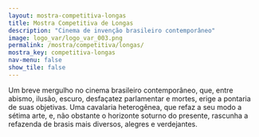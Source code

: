 ```yaml
---
layout: mostra-competitiva-longas
title: Mostra Competitiva de Longas
description: "Cinema de invenção brasileiro contemporâneo"
image: logo_var/logo_var_003.png	
permalink: /mostra/competitiva/longas/
mostra_key: competitiva-longas
nav-menu: false
show_tile: false
---
```


Um breve mergulho no cinema brasileiro contemporâneo, que, entre abismo, ilusão, escuro, desfaçatez parlamentar e mortes, erige a pontaria de suas objetivas. Uma cavalaria  heterogênea, que refaz a seu modo a sétima arte, e, não obstante o horizonte soturno do presente, rascunha a refazenda de brasis mais diversos, alegres e verdejantes.